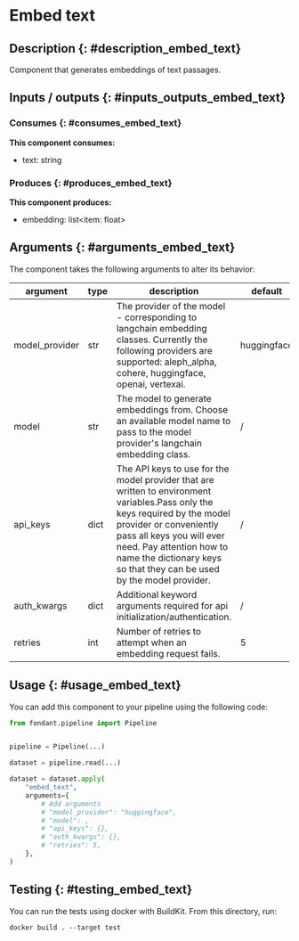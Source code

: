 # Embed text

## Description {: #description_embed_text}
Component that generates embeddings of text passages.

## Inputs / outputs  {: #inputs_outputs_embed_text}

### Consumes  {: #consumes_embed_text}
**This component consumes:**

- text: string





### Produces {: #produces_embed_text}
**This component produces:**

- embedding: list<item: float>



## Arguments {: #arguments_embed_text}

The component takes the following arguments to alter its behavior:

| argument | type | description | default |
| -------- | ---- | ----------- | ------- |
| model_provider | str | The provider of the model - corresponding to langchain embedding classes. Currently the following providers are supported: aleph_alpha, cohere, huggingface, openai, vertexai. | huggingface |
| model | str | The model to generate embeddings from. Choose an available model name to pass to the model provider's langchain embedding class. | / |
| api_keys | dict | The API keys to use for the model provider that are written to environment variables.Pass only the keys required by the model provider or conveniently pass all keys you will ever need. Pay attention how to name the dictionary keys so that they can be used by the model provider. | / |
| auth_kwargs | dict | Additional keyword arguments required for api initialization/authentication. | / |
| retries | int | Number of retries to attempt when an embedding request fails. | 5 |

## Usage {: #usage_embed_text}

You can add this component to your pipeline using the following code:

```python
from fondant.pipeline import Pipeline


pipeline = Pipeline(...)

dataset = pipeline.read(...)

dataset = dataset.apply(
    "embed_text",
    arguments={
        # Add arguments
        # "model_provider": "huggingface",
        # "model": ,
        # "api_keys": {},
        # "auth_kwargs": {},
        # "retries": 5,
    },
)
```

## Testing {: #testing_embed_text}

You can run the tests using docker with BuildKit. From this directory, run:
```
docker build . --target test
```
